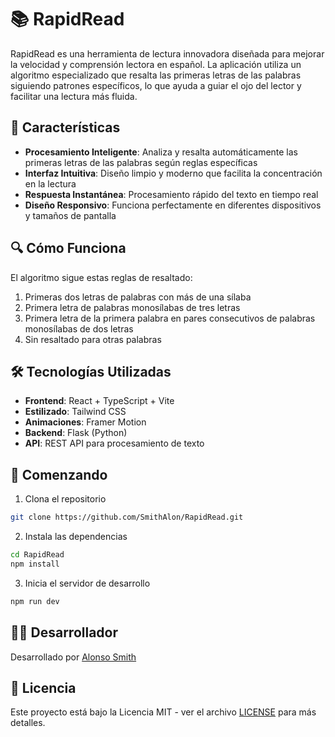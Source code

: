# 📚 RapidRead

RapidRead es una herramienta de lectura innovadora diseñada para mejorar la velocidad y comprensión lectora en español. La aplicación utiliza un algoritmo especializado que resalta las primeras letras de las palabras siguiendo patrones específicos, lo que ayuda a guiar el ojo del lector y facilitar una lectura más fluida.

## 🎯 Características

- **Procesamiento Inteligente**: Analiza y resalta automáticamente las primeras letras de las palabras según reglas específicas
- **Interfaz Intuitiva**: Diseño limpio y moderno que facilita la concentración en la lectura
- **Respuesta Instantánea**: Procesamiento rápido del texto en tiempo real
- **Diseño Responsivo**: Funciona perfectamente en diferentes dispositivos y tamaños de pantalla

## 🔍 Cómo Funciona

El algoritmo sigue estas reglas de resaltado:
1. Primeras dos letras de palabras con más de una sílaba
2. Primera letra de palabras monosílabas de tres letras
3. Primera letra de la primera palabra en pares consecutivos de palabras monosílabas de dos letras
4. Sin resaltado para otras palabras

## 🛠️ Tecnologías Utilizadas

- **Frontend**: React + TypeScript + Vite
- **Estilizado**: Tailwind CSS
- **Animaciones**: Framer Motion
- **Backend**: Flask (Python)
- **API**: REST API para procesamiento de texto

## 🚀 Comenzando

1. Clona el repositorio
```bash
git clone https://github.com/SmithAlon/RapidRead.git
```

2. Instala las dependencias
```bash
cd RapidRead
npm install
```

3. Inicia el servidor de desarrollo
```bash
npm run dev
```

## 👨‍💻 Desarrollador

Desarrollado por [Alonso Smith](https://portfolio-pied-beta-21.vercel.app/)

## 📄 Licencia

Este proyecto está bajo la Licencia MIT - ver el archivo [LICENSE](LICENSE) para más detalles.

